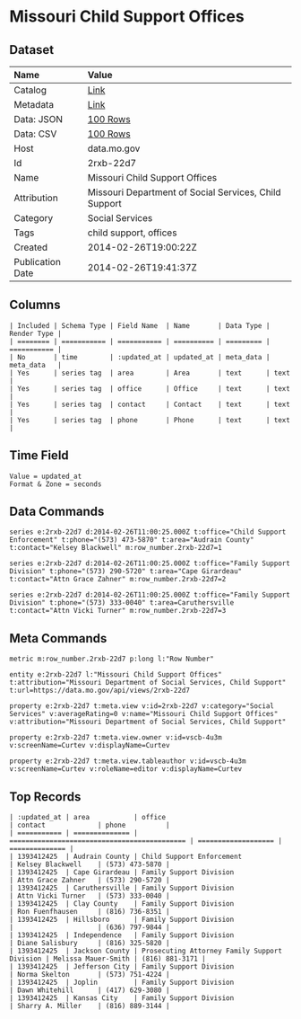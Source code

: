 # Missouri Child Support Offices

## Dataset

| Name | Value |
| :--- | :---- |
| Catalog | [Link](https://catalog.data.gov/dataset/missouri-child-support-offices-7b622) |
| Metadata | [Link](https://data.mo.gov/api/views/2rxb-22d7) |
| Data: JSON | [100 Rows](https://data.mo.gov/api/views/2rxb-22d7/rows.json?max_rows=100) |
| Data: CSV | [100 Rows](https://data.mo.gov/api/views/2rxb-22d7/rows.csv?max_rows=100) |
| Host | data.mo.gov |
| Id | 2rxb-22d7 |
| Name | Missouri Child Support Offices |
| Attribution | Missouri Department of Social Services, Child Support |
| Category | Social Services |
| Tags | child support, offices |
| Created | 2014-02-26T19:00:22Z |
| Publication Date | 2014-02-26T19:41:37Z |

## Columns

```ls
| Included | Schema Type | Field Name  | Name       | Data Type | Render Type |
| ======== | =========== | =========== | ========== | ========= | =========== |
| No       | time        | :updated_at | updated_at | meta_data | meta_data   |
| Yes      | series tag  | area        | Area       | text      | text        |
| Yes      | series tag  | office      | Office     | text      | text        |
| Yes      | series tag  | contact     | Contact    | text      | text        |
| Yes      | series tag  | phone       | Phone      | text      | text        |
```

## Time Field

```ls
Value = updated_at
Format & Zone = seconds
```

## Data Commands

```ls
series e:2rxb-22d7 d:2014-02-26T11:00:25.000Z t:office="Child Support Enforcement" t:phone="(573) 473-5870" t:area="Audrain County" t:contact="Kelsey Blackwell" m:row_number.2rxb-22d7=1

series e:2rxb-22d7 d:2014-02-26T11:00:25.000Z t:office="Family Support Division" t:phone="(573) 290-5720" t:area="Cape Girardeau" t:contact="Attn Grace Zahner" m:row_number.2rxb-22d7=2

series e:2rxb-22d7 d:2014-02-26T11:00:25.000Z t:office="Family Support Division" t:phone="(573) 333-0040" t:area=Caruthersville t:contact="Attn Vicki Turner" m:row_number.2rxb-22d7=3
```

## Meta Commands

```ls
metric m:row_number.2rxb-22d7 p:long l:"Row Number"

entity e:2rxb-22d7 l:"Missouri Child Support Offices" t:attribution="Missouri Department of Social Services, Child Support" t:url=https://data.mo.gov/api/views/2rxb-22d7

property e:2rxb-22d7 t:meta.view v:id=2rxb-22d7 v:category="Social Services" v:averageRating=0 v:name="Missouri Child Support Offices" v:attribution="Missouri Department of Social Services, Child Support"

property e:2rxb-22d7 t:meta.view.owner v:id=vscb-4u3m v:screenName=Curtev v:displayName=Curtev

property e:2rxb-22d7 t:meta.view.tableauthor v:id=vscb-4u3m v:screenName=Curtev v:roleName=editor v:displayName=Curtev
```

## Top Records

```ls
| :updated_at | area           | office                                       | contact             | phone          | 
| =========== | ============== | ============================================ | =================== | ============== | 
| 1393412425  | Audrain County | Child Support Enforcement                    | Kelsey Blackwell    | (573) 473-5870 | 
| 1393412425  | Cape Girardeau | Family Support Division                      | Attn Grace Zahner   | (573) 290-5720 | 
| 1393412425  | Caruthersville | Family Support Division                      | Attn Vicki Turner   | (573) 333-0040 | 
| 1393412425  | Clay County    | Family Support Division                      | Ron Fuenfhausen     | (816) 736-8351 | 
| 1393412425  | Hillsboro      | Family Support Division                      |                     | (636) 797-9844 | 
| 1393412425  | Independence   | Family Support Division                      | Diane Salisbury     | (816) 325-5820 | 
| 1393412425  | Jackson County | Prosecuting Attorney Family Support Division | Melissa Mauer-Smith | (816) 881-3171 | 
| 1393412425  | Jefferson City | Family Support Division                      | Norma Skelton       | (573) 751-4224 | 
| 1393412425  | Joplin         | Family Support Division                      | Dawn Whitehill      | (417) 629-3080 | 
| 1393412425  | Kansas City    | Family Support Division                      | Sharry A. Miller    | (816) 889-3144 | 
```